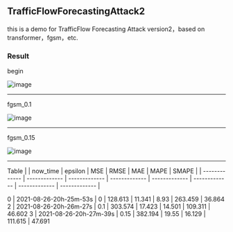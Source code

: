 ## TrafficFlowForecastingAttack2
this is a demo for TrafficFlow Forecasting Attack version2，based on transformer，fgsm，etc.


### Result
begin

![image](https://github.com/S16201512/TrafficFlowForecastingAttack2/blob/master/result/begin_img/result_0.png)

---

fgsm_0.1

![image](https://github.com/S16201512/TrafficFlowForecastingAttack2/blob/master/result/result_for_fgsm/result_0.1_2.png)


---

fgsm_0.15

![image](https://github.com/S16201512/TrafficFlowForecastingAttack2/blob/master/result/result_for_fgsm/result_0.15_3.png)


---
Table
|               | now_time      | epsilon       | MSE           |  RMSE         | MAE           | MAPE          | SMAPE |
| ------------- | ------------- | ------------- | ------------- | ------------- | ------------- | ------------- | ------------- |

0   |    2021-08-26-20h-25m-53s   |       0    |   128.613     |  11.341    |     8.93   |   263.459   |    36.864
2   |    2021-08-26-20h-26m-27s   |     0.1    |   303.574    |   17.423    |   14.501   |   109.311   |    46.602
3   |    2021-08-26-20h-27m-39s   |   0.15    |   382.194     |   19.55     | 16.129     | 111.615     |  47.691
